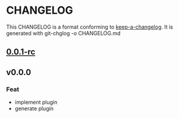 
# CHANGELOG

This CHANGELOG is a format conforming to [keep-a-changelog](https://github.com/olivierlacan/keep-a-changelog). 
It is generated with git-chglog -o CHANGELOG.md


<a name="0.0.1-rc"></a>
## [0.0.1-rc](https://gitlab.com/cestus/fabricator/fabricator-generate-project-go/compare/v0.0.0...0.0.1-rc) 


<a name="v0.0.0"></a>
## v0.0.0 

### Feat

* implement plugin
* generate plugin

